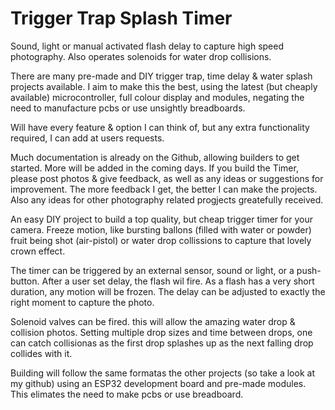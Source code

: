 # Trigger Trap Splash Timer
Sound, light or manual activated flash delay to capture high speed photography. Also operates solenoids for water drop collisions.

There are many pre-made and DIY trigger trap, time delay & water splash projects available. I aim to make this the best, using the latest (but cheaply available) microcontroller, full colour display and modules, negating the need to manufacture pcbs or use unsightly breadboards.

Will have every feature & option I can think of, but any extra functionality required, I can add at users requests. 

Much documentation is already on the Github, allowing builders to get started. More will be added in the coming days.
If you build the Timer, please post photos & give feedback, as well as any ideas or suggestions for improvement. The more feedback I get, the better I can make the projects. Also any ideas for other photography related progjects greatefully received. 

An easy DIY project to build a top quality, but cheap trigger timer for your camera.
Freeze motion, like bursting ballons (filled with water or powder) fruit being shot (air-pistol) or water drop collissions to capture that lovely crown effect.

The timer can be triggered by an external sensor, sound or light, or a push-button. After a user set delay, the flash wil fire. 
As a flash has a very short duration, any motion will be frozen. The delay can be adjusted to exactly the right moment to capture the photo.

Solenoid valves can be fired. this will allow the amazing water drop & collision photos.
Setting multiple drop sizes and time between drops, one can catch collisionas as the first drop splashes up as the next falling drop collides with it.

Building will follow the same formatas the other projects (so take a look at my github) using an ESP32 development board and pre-made modules. This elimates the need to make pcbs or use breadboard. 
